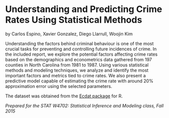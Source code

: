 # Understanding and Predicting Crime Rates Using Statistical Methods
by Carlos Espino, Xavier Gonzalez, Diego Llarrull, Woojin Kim

Understanding the factors behind criminal behaviour is one of the most crucial tasks for preventing and controlling future incidences of crime. In the included report, we explore the potential factors affecting crime rates based on the demographics and econometrics data gathered from 197 counties in North Carolina from 1981 to 1987. Using various statistical methods and modeling techniques, we analyze and identify the most important factors and metrics tied to crime rates. We also present a predictive model capable of estimating the crime rate with around 20% approximation error using the selected parameters.

The dataset was obtained from the [Ecdat package](https://cran.r-project.org/web/packages/Ecdat/index.html) for R.

*Prepared for the STAT W4702: Statistical Inference and Modeling class, Fall 2015*

